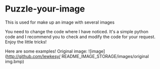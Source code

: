 # Puzzle-your-image
This is used for make up an image with several images

You need to change the code where I have noticed. It's a simple python code and I recommend you to check and modify the code for your request.
Enjoy the little tricks!

Here are some examples!
Original image:
![image](http://github.com/lewkesy/ README_IMAGE_STORAGE/images/original img.bmp)
